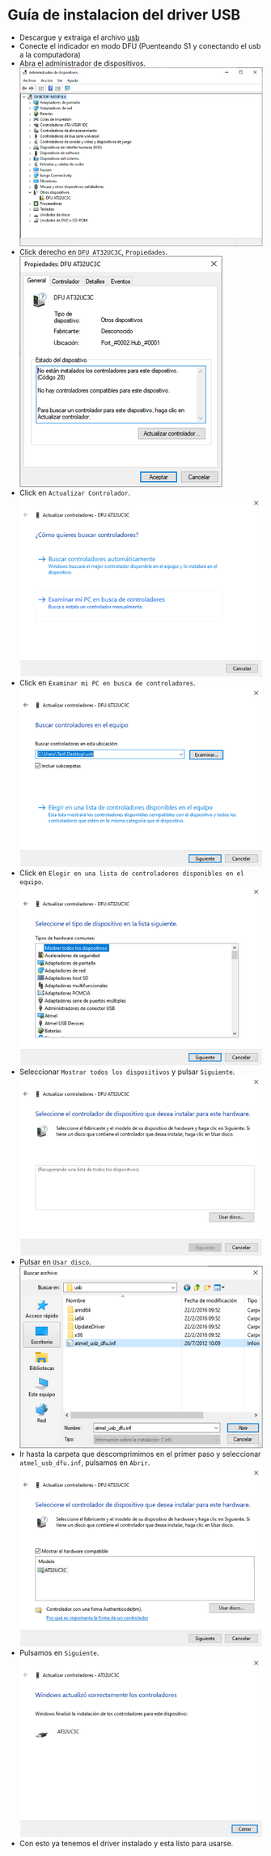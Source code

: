 # Guía de instalacion del driver USB

* Descargue y extraiga el archivo [usb](usb.zip)
* Conecte el indicador en modo DFU (Puenteando S1 y conectando el usb a la computadora)
* Abra el administrador de dispositivos.
![Instalar Driver](imgs/1.png?raw=true)
* Click derecho en `DFU AT32UC3C`, `Propiedades`.
![Instalar Driver](imgs/2.png?raw=true)
* Click en `Actualizar Controlador`.
![Instalar Driver](imgs/3.png?raw=true)
* Click en `Examinar mi PC en busca de controladores`.
![Instalar Driver](imgs/4.png?raw=true)
* Click en `Elegir en una lista de controladores disponibles en el equipo`.
![Instalar Driver](imgs/5.png?raw=true)
* Seleccionar `Mostrar todos los dispositivos` y pulsar `Siguiente`.
![Instalar Driver](imgs/6.png?raw=true)
* Pulsar en `Usar disco`.
![Instalar Driver](imgs/7.png?raw=true)
* Ir hasta la carpeta que descomprimimos en el primer paso y seleccionar `atmel_usb_dfu.inf`, pulsamos en `Abrir`.
![Instalar Driver](imgs/8.png?raw=true)
* Pulsamos en `Siguiente`.
![Instalar Driver](imgs/9.png?raw=true)
* Con esto ya tenemos el driver instalado y esta listo para usarse.